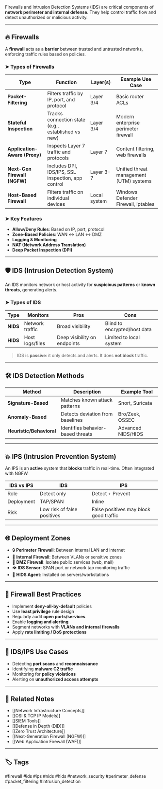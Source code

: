 Firewalls and Intrusion Detection Systems (IDS) are critical components of **network perimeter and internal defense**. They help control traffic flow and detect unauthorized or malicious activity.

---

## 🔥 Firewalls

A **firewall** acts as a **barrier** between trusted and untrusted networks, enforcing traffic rules based on policies.

### ➤ Types of Firewalls

| Type                     | Function                                                | Layer(s)     | Example Use Case                         |
|--------------------------|---------------------------------------------------------|--------------|------------------------------------------|
| **Packet-Filtering**     | Filters traffic by IP, port, and protocol               | Layer 3/4    | Basic router ACLs                        |
| **Stateful Inspection**  | Tracks connection state (e.g., established vs new)      | Layer 3/4    | Modern enterprise perimeter firewall     |
| **Application-Aware (Proxy)** | Inspects Layer 7 traffic and protocols         | Layer 7      | Content filtering, web firewalls         |
| **Next-Gen Firewall (NGFW)** | Includes DPI, IDS/IPS, SSL inspection, app control | Layer 3–7    | Unified threat management (UTM) systems  |
| **Host-Based Firewall**  | Filters traffic on individual devices                   | Local system | Windows Defender Firewall, iptables      |

### ➤ Key Features

- **Allow/Deny Rules**: Based on IP, port, protocol
- **Zone-Based Policies**: WAN ↔ LAN ↔ DMZ
- **Logging & Monitoring**
- **NAT (Network Address Translation)**
- **Deep Packet Inspection (DPI)**

---

## 🛡️ IDS (Intrusion Detection System)

An IDS monitors network or host activity for **suspicious patterns** or **known threats**, generating alerts.

### ➤ Types of IDS

| Type     | Monitors          | Pros                          | Cons                          |
|----------|-------------------|-------------------------------|-------------------------------|
| **NIDS** | Network traffic   | Broad visibility              | Blind to encrypted/host data |
| **HIDS** | Host logs/files   | Deep visibility on endpoints  | Limited to local system       |

> IDS is **passive**: it only detects and alerts. It does **not block** traffic.

---

## 🛠 IDS Detection Methods

| Method         | Description                                | Example Tool          |
|----------------|--------------------------------------------|-----------------------|
| **Signature-Based** | Matches known attack patterns          | Snort, Suricata       |
| **Anomaly-Based**   | Detects deviation from baselines       | Bro/Zeek, OSSEC       |
| **Heuristic/Behavioral** | Identifies behavior-based threats | Advanced NIDS/HIDS    |

---

## 💥 IPS (Intrusion Prevention System)

An IPS is an **active** system that **blocks** traffic in real-time. Often integrated with NGFW.

| IDS vs IPS      | IDS                         | IPS                          |
|------------------|-----------------------------|------------------------------|
| Role             | Detect only                 | Detect + Prevent             |
| Deployment       | TAP/SPAN                    | Inline                       |
| Risk             | Low risk of false positives | False positives may block good traffic |

---

## 🌐 Deployment Zones

- 🔒 **Perimeter Firewall**: Between internal LAN and internet
- 🔄 **Internal Firewall**: Between VLANs or sensitive zones
- 🧠 **DMZ Firewall**: Isolate public services (web, mail)
- 👁 **IDS Sensor**: SPAN port or network tap monitoring traffic
- 🧍 **HIDS Agent**: Installed on servers/workstations

---

## 🔐 Firewall Best Practices

- Implement **deny-all-by-default** policies
- Use **least privilege** rule design
- Regularly audit **open ports/services**
- Enable **logging and alerting**
- Segment networks with **VLANs and internal firewalls**
- Apply **rate limiting / DoS protections**

---

## 🧠 IDS/IPS Use Cases

- Detecting **port scans** and **reconnaissance**
- Identifying **malware C2 traffic**
- Monitoring for **policy violations**
- Alerting on **unauthorized access attempts**

---

## 📎 Related Notes

- [[Network Infrastructure Concepts]]
- [[OSI & TCP IP Models]]
- [[SIEM Tools]]
- [[Defense in Depth (DiD)]]
- [[Zero Trust Architecture]]
- [[Next-Generation Firewall (NGFW)]]
- [[Web Application Firewall (WAF)]]

---

## 🏷 Tags

#firewall #ids #ips #nids #hids #network_security #perimeter_defense #packet_filtering #intrusion_detection

